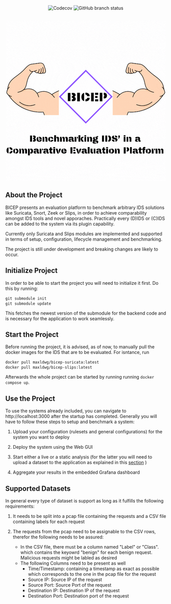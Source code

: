 
<div align="center">

<img alt="Codecov" src="https://img.shields.io/codecov/c/github/maldwg/BICEP?style=for-the-badge">
<img alt="GitHub branch status" src="https://img.shields.io/github/checks-status/maldwg/BICEP/main?style=for-the-badge&label=Tests">


</div>

<br>

<div align="center">




![](./assets/Biceps_logo.gif)

</div>

## About the Project

BICEP presents an evaluation platform to benchmark arbitrary IDS solutions like Suricata, Snort, Zeek or Slips, in order to achieve comparability amongst IDS tools and novel apporaches. Practically every (D)IDS or (C)IDS can be added to the system via its plugin capability. 

Currently only Suricata and Slips modules are implemented and supported in terms of setup, configuration, lifecycle management and benchmarking.

The project is still under development and breaking changes are likely to occur. 

## Initialize Project

In order to be able to start the project you will need to initialize it first. Do this by running:

```
git submodule init
git submodule update
```
This fetches the newest version of the submodule for the backend code and is necessary for the application to work seamlessly.

## Start the Project

Before running the project, it is advised, as of now, to manually pull the docker images for the IDS that are to be evaluated. For isntance, run

```
docker pull maxldwg/bicep-suricata:latest
docker pull maxldwg/bicep-slips:latest
```

Afterwards the whole project can be started by running running ```docker compose up```.

## Use the Project

To use the systems already included, you can navigate to http://localhost:3000 after the startup has completed. Generally you will have to follow these steps to setup and benchmark a system:

1. Upload your configuration (rulesets and general configurations) for the system you want to deploy

2. Deploy the system using the Web GUI

3. Start either a live or a static analysis (for the latter you will need to upload a dataset to the application as explained in this [section](#supported-datasets) )

4. Aggregate your results in the embedded Grafana dashboard


## Supported Datasets

In general every type of dataset is support as long as it fulfills the following requirements:

1. It needs to be split into a pcap file containing the requests and a CSV file containing labels for each request

2. The requests from the pcap need to be assignable to the CSV rows, therefor the following needs to be assured:

    - In the CSV file, there must be a column named "Label" or "Class". which contains the keyowrd "benign" for each benign request. Malicious requests might be labled as desired
    - The following Columns need to be present as well
        - Time/Timestamp: containing a timestamp as exact as possible which corresponds to the one in the pcap file for the request
        - Source IP: Source IP of the request
        - Source Port: Source Port of the request
        - Destination IP: Destination IP of the request
        - Destination Port: Destination port of the request